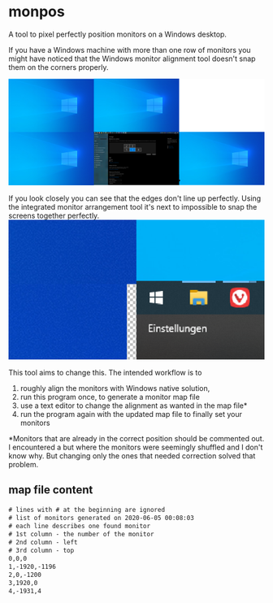 # monpos
A tool to pixel perfectly position monitors on a Windows desktop.

If you have a Windows machine with more than one row of monitors you might have noticed that the Windows monitor alignment tool doesn't snap them on the corners properly.

![Multi monitor Desktop misaligned](https://raw.githubusercontent.com/misel228/monpos/master/images/desktop.png "Multi monitor Desktop misaligned")

If you look closely you can see that the edges don't line up perfectly. Using the integrated monitor arrangement tool it's next to impossible to snap the screens together perfectly.
![Corner Zoom](https://raw.githubusercontent.com/misel228/monpos/master/images/desktop_zoom_mismatched_corners.png "Corner Zoom")


This tool aims to change this. The intended workflow is to 
1. roughly align the monitors with Windows native solution,
2. run this program once, to generate a monitor map file
3. use a text editor to change the alignment as wanted in the map file*
4. run the program again with the updated map file to finally set your monitors

*Monitors that are already in the correct position should be commented out. I encountered a but where the monitors were seemingly shuffled and I don't know why. But changing only the ones that needed correction solved that problem.

## map file content

```
# lines with # at the beginning are ignored
# list of monitors generated on 2020-06-05 00:08:03
# each line describes one found monitor
# 1st column - the number of the monitor
# 2nd column - left 
# 3rd column - top
0,0,0
1,-1920,-1196
2,0,-1200
3,1920,0
4,-1931,4
```
